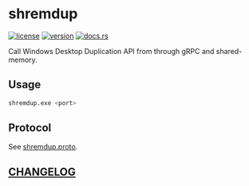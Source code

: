 # shremdup

[![license](https://img.shields.io/crates/l/shremdup?style=flat-square)](https://crates.io/crates/shremdup)
[![version](https://img.shields.io/crates/v/shremdup?style=flat-square)](https://crates.io/crates/shremdup)
[![docs.rs](https://img.shields.io/docsrs/shremdup?style=flat-square)](https://docs.rs/shremdup/latest)

Call Windows Desktop Duplication API from through gRPC and shared-memory.

## Usage

```sh
shremdup.exe <port>
```

## Protocol

See [shremdup.proto](https://github.com/DiscreteTom/shremdup/blob/main/proto/shremdup.proto).

## [CHANGELOG](https://github.com/DiscreteTom/shremdup/blob/main/CHANGELOG.md)
